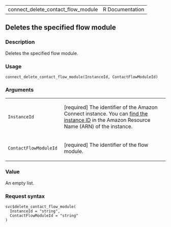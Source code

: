<table style="width: 100%;">
<tbody>
<tr class="odd">
<td>connect_delete_contact_flow_module</td>
<td style="text-align: right;">R Documentation</td>
</tr>
</tbody>
</table>

## Deletes the specified flow module

### Description

Deletes the specified flow module.

### Usage

    connect_delete_contact_flow_module(InstanceId, ContactFlowModuleId)

### Arguments

<table>
<colgroup>
<col style="width: 35%" />
<col style="width: 65%" />
</colgroup>
<tbody>
<tr class="odd">
<td><code
id="connect_delete_contact_flow_module_:_InstanceId">InstanceId</code></td>
<td><p>[required] The identifier of the Amazon Connect instance. You can
<a
href="https://docs.aws.amazon.com/connect/latest/adminguide/find-instance-arn.html">find
the instance ID</a> in the Amazon Resource Name (ARN) of the
instance.</p></td>
</tr>
<tr class="even">
<td><code
id="connect_delete_contact_flow_module_:_ContactFlowModuleId">ContactFlowModuleId</code></td>
<td><p>[required] The identifier of the flow module.</p></td>
</tr>
</tbody>
</table>

### Value

An empty list.

### Request syntax

    svc$delete_contact_flow_module(
      InstanceId = "string",
      ContactFlowModuleId = "string"
    )
